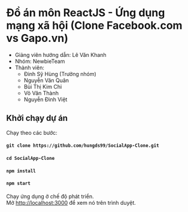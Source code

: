 # Đồ án môn ReactJS - Ứng dụng mạng xã hội (Clone Facebook.com vs Gapo.vn)

* Giảng viên hướng dẫn: Lê Văn Khanh
* Nhóm: NewbieTeam
* Thành viên: 
    - Đinh Sỹ Hùng (Trưởng nhóm)
    - Nguyễn Văn Quân
    - Bùi Thị Kim Chi
    - Võ Văn Thành
    - Nguyễn Đình Việt

## Khởi chạy dự án

Chạy theo các bước:

#### `git clone https://github.com/hungds99/SocialApp-Clone.git`
#### `cd SocialApp-Clone`
#### `npm install`
#### `npm start`

Chạy ứng dụng ở chế độ phát triển.\
Mở [http://localhost:3000](http://localhost:3000) để xem nó trên trình duyệt.
